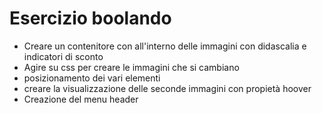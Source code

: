 Esercizio boolando
===

- Creare un contenitore con all'interno delle immagini con didascalia e indicatori di sconto
- Agire su css per creare le immagini che si cambiano
- posizionamento dei vari elementi
- creare la visualizzazione delle seconde immagini con propietà hoover
- Creazione del menu header
